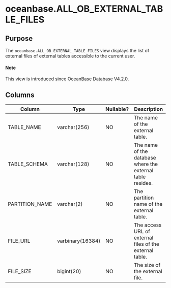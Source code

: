 # oceanbase.ALL_OB_EXTERNAL_TABLE_FILES

## Purpose

The `oceanbase.ALL_OB_EXTERNAL_TABLE_FILES` view displays the list of external files of external tables accessible to the current user. 

<main id="notice" type='explain'>
  <h4>Note</h4>
  <p>This view is introduced since OceanBase Database V4.2.0. </p>
</main>

## Columns

| **Column** | **Type** | **Nullable?** | **Description** |
| --- | --- | --- | --- |
| TABLE_NAME | varchar(256) | NO | The name of the external table. |
| TABLE_SCHEMA | varchar(128) | NO | The name of the database where the external table resides. |
| PARTITION_NAME | varchar(2) | NO | The partition name of the external table. |
| FILE_URL | varbinary(16384) | NO | The access URL of external files of the external table. |
| FILE_SIZE | bigint(20) | NO | The size of the external file. |
